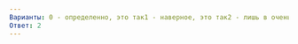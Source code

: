 ```yaml
---
Варианты: 0 - определенно, это так1 - наверное, это так2 - лишь в очень малой степени, это так3 - это совсем не так
Ответ: 2
---
```

